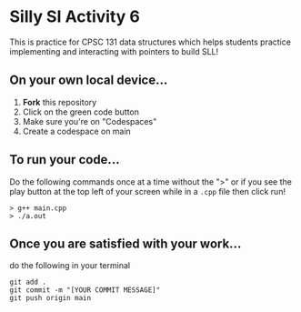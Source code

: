 # Silly SI Activity 6
This is practice for CPSC 131 data structures which helps students practice implementing and interacting with pointers to build SLL!

## On your own local device...
1. **Fork** this repository
2. Click on the green code button
3. Make sure you're on "Codespaces"
4. Create a codespace on main

## To run your code...
Do the following commands once at a time without the ">" or if you see the play button at the top left of your screen while in a `.cpp` file then click run!
```
> g++ main.cpp
> ./a.out
```

## Once you are satisfied with your work...
do the following in your terminal
```
git add .
git commit -m "[YOUR COMMIT MESSAGE]"
git push origin main
```

